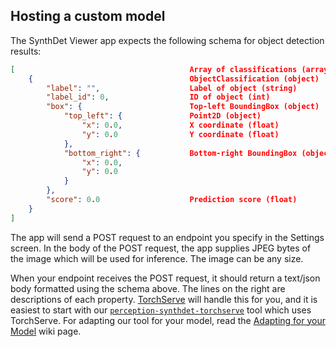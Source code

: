 ## Hosting a custom model
The SynthDet Viewer app expects the following schema for object detection results:
```json
[                                       Array of classifications (array)
    {                                   ObjectClassification (object)
        "label": "",                    Label of object (string)
        "label_id": 0,                  ID of object (int)
        "box": {                        Top-left BoundingBox (object)
            "top_left": {               Point2D (object)
                "x": 0.0,               X coordinate (float)
                "y": 0.0                Y coordinate (float)
            },
            "bottom_right": {           Bottom-right BoundingBox (object)         
                "x": 0.0,
                "y": 0.0
            }
        },
        "score": 0.0                    Prediction score (float)
    }
]
```

The app will send a POST request to an endpoint you specify in the Settings screen. In the body of the POST request, the app supplies JPEG bytes of the image which will be used for inference. The image can be any size.

When your endpoint receives the POST request, it should return a text/json body formatted using the schema above. The lines on the right are descriptions of each property. [TorchServe](https://pytorch.org/serve/) will handle this for you, and it is easiest to start with our [`perception-synthdet-torchserve`](https://github.com/Unity-Technologies/perception-synthdet-torchserve) tool which uses TorchServe. For adapting our tool for your model, read the [Adapting for your Model](https://github.com/Unity-Technologies/perception-synthdet-torchserve/wiki/Adapting-for-your-Model) wiki page.

